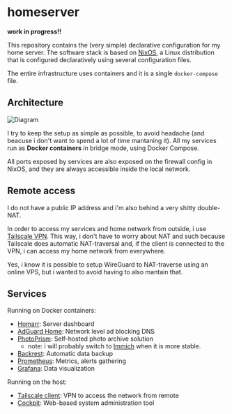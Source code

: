 # homeserver

**work in progress!!**

This repository contains the (very simple) declarative configuration for my home server. The software stack is based on [NixOS](https://nixos.org/),
a Linux distribution that is configured declaratively using several configuration files.

The entire infrastructure uses containers and it is a single `docker-compose` file.

## Architecture

![Diagram](https://github.com/user-attachments/assets/3e03119c-e651-41d3-ae21-92e6a10c9cc5)

I try to keep the setup as simple as possible, to avoid headache (and beacuse i don't want to spend a lot of time mantaning it).
All my services run as **Docker containers** in bridge mode, using Docker Compose.

All ports exposed by services are also exposed on the firewall config in NixOS, and they are always accessible inside the local network.

## Remote access

I do not have a public IP address and i'm also behind a very shitty double-NAT.

In order to access my services and home network from outside, i use [Tailscale VPN](https://tailscale.com/). This way, i don't have to worry about NAT and such because Tailscale
does automatic NAT-traversal and, if the client is connected to the VPN, i can access my home network from everywhere.

Yes, i know it is possible to setup WireGuard to NAT-traverse using an online VPS, but i wanted to avoid having to also mantain that.

## Services

Running on Docker containers:

- [Homarr](https://dashy.to/): Server dashboard
- [AdGuard Home](https://github.com/AdguardTeam/AdGuardHome): Network level ad blocking DNS
- [PhotoPrism](https://www.photoprism.app/): Self-hosted photo archive solution
  - note: i will probably switch to [Immich](https://immich.app/) when it is more stable.
- [Backrest](https://github.com/garethgeorge/backrest): Automatic data backup
- [Prometheus](https://prometheus.io/): Metrics, alerts gathering
- [Grafana](https://grafana.com/): Data visualization

Running on the host:

- [Tailscale client](https://tailscale.com): VPN to access the network from remote
- [Cockpit](https://cockpit-project.org/): Web-based system administration tool
